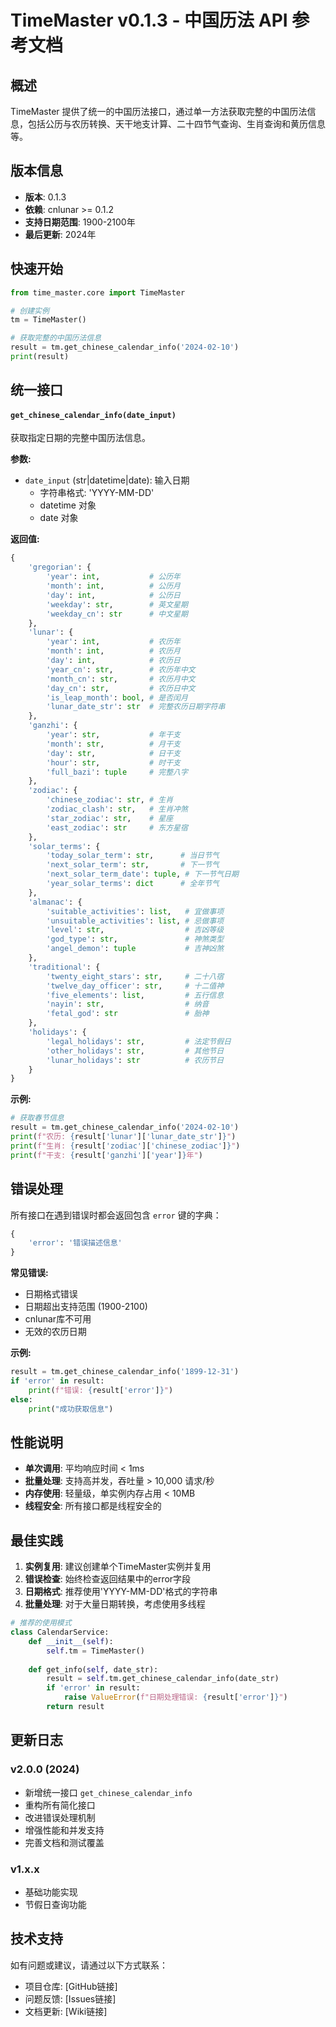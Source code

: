 # TimeMaster v0.1.3 - 中国历法 API 参考文档

## 概述

TimeMaster 提供了统一的中国历法接口，通过单一方法获取完整的中国历法信息，包括公历与农历转换、天干地支计算、二十四节气查询、生肖查询和黄历信息等。

## 版本信息

- **版本**: 0.1.3
- **依赖**: cnlunar >= 0.1.2
- **支持日期范围**: 1900-2100年
- **最后更新**: 2024年

## 快速开始

```python
from time_master.core import TimeMaster

# 创建实例
tm = TimeMaster()

# 获取完整的中国历法信息
result = tm.get_chinese_calendar_info('2024-02-10')
print(result)
```

## 统一接口

#### `get_chinese_calendar_info(date_input)`

获取指定日期的完整中国历法信息。

**参数:**
- `date_input` (str|datetime|date): 输入日期
  - 字符串格式: 'YYYY-MM-DD'
  - datetime 对象
  - date 对象

**返回值:**
```python
{
    'gregorian': {
        'year': int,           # 公历年
        'month': int,          # 公历月
        'day': int,            # 公历日
        'weekday': str,        # 英文星期
        'weekday_cn': str      # 中文星期
    },
    'lunar': {
        'year': int,           # 农历年
        'month': int,          # 农历月
        'day': int,            # 农历日
        'year_cn': str,        # 农历年中文
        'month_cn': str,       # 农历月中文
        'day_cn': str,         # 农历日中文
        'is_leap_month': bool, # 是否闰月
        'lunar_date_str': str  # 完整农历日期字符串
    },
    'ganzhi': {
        'year': str,           # 年干支
        'month': str,          # 月干支
        'day': str,            # 日干支
        'hour': str,           # 时干支
        'full_bazi': tuple     # 完整八字
    },
    'zodiac': {
        'chinese_zodiac': str, # 生肖
        'zodiac_clash': str,   # 生肖冲煞
        'star_zodiac': str,    # 星座
        'east_zodiac': str     # 东方星宿
    },
    'solar_terms': {
        'today_solar_term': str,      # 当日节气
        'next_solar_term': str,       # 下一节气
        'next_solar_term_date': tuple, # 下一节气日期
        'year_solar_terms': dict      # 全年节气
    },
    'almanac': {
        'suitable_activities': list,   # 宜做事项
        'unsuitable_activities': list, # 忌做事项
        'level': str,                  # 吉凶等级
        'god_type': str,               # 神煞类型
        'angel_demon': tuple           # 吉神凶煞
    },
    'traditional': {
        'twenty_eight_stars': str,     # 二十八宿
        'twelve_day_officer': str,     # 十二值神
        'five_elements': list,         # 五行信息
        'nayin': str,                  # 纳音
        'fetal_god': str               # 胎神
    },
    'holidays': {
        'legal_holidays': str,         # 法定节假日
        'other_holidays': str,         # 其他节日
        'lunar_holidays': str          # 农历节日
    }
}
```

**示例:**
```python
# 获取春节信息
result = tm.get_chinese_calendar_info('2024-02-10')
print(f"农历: {result['lunar']['lunar_date_str']}")
print(f"生肖: {result['zodiac']['chinese_zodiac']}")
print(f"干支: {result['ganzhi']['year']}年")
```



## 错误处理

所有接口在遇到错误时都会返回包含 `error` 键的字典：

```python
{
    'error': '错误描述信息'
}
```

**常见错误:**
- 日期格式错误
- 日期超出支持范围 (1900-2100)
- cnlunar库不可用
- 无效的农历日期

**示例:**
```python
result = tm.get_chinese_calendar_info('1899-12-31')
if 'error' in result:
    print(f"错误: {result['error']}")
else:
    print("成功获取信息")
```

## 性能说明

- **单次调用**: 平均响应时间 < 1ms
- **批量处理**: 支持高并发，吞吐量 > 10,000 请求/秒
- **内存使用**: 轻量级，单实例内存占用 < 10MB
- **线程安全**: 所有接口都是线程安全的

## 最佳实践

1. **实例复用**: 建议创建单个TimeMaster实例并复用
2. **错误检查**: 始终检查返回结果中的error字段
3. **日期格式**: 推荐使用'YYYY-MM-DD'格式的字符串
4. **批量处理**: 对于大量日期转换，考虑使用多线程

```python
# 推荐的使用模式
class CalendarService:
    def __init__(self):
        self.tm = TimeMaster()
    
    def get_info(self, date_str):
        result = self.tm.get_chinese_calendar_info(date_str)
        if 'error' in result:
            raise ValueError(f"日期处理错误: {result['error']}")
        return result
```

## 更新日志

### v2.0.0 (2024)
- 新增统一接口 `get_chinese_calendar_info`
- 重构所有简化接口
- 改进错误处理机制
- 增强性能和并发支持
- 完善文档和测试覆盖

### v1.x.x
- 基础功能实现
- 节假日查询功能

## 技术支持

如有问题或建议，请通过以下方式联系：
- 项目仓库: [GitHub链接]
- 问题反馈: [Issues链接]
- 文档更新: [Wiki链接]
